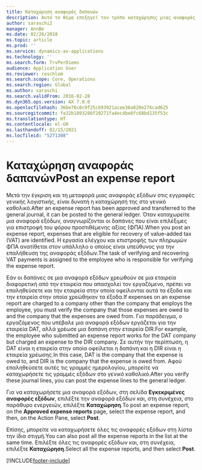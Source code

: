```yaml
---
title: Καταχώρηση αναφοράς δαπανών
description: Αυτό το θέμα επεξηγεί τον τρόπο καταχώρησης μιας αναφοράς εξόδων στο γενικό καθολικό.
author: saraschi2
manager: AnnBe
ms.date: 02/26/2018
ms.topic: article
ms.prod: ''
ms.service: dynamics-ax-applications
ms.technology: ''
ms.search.form: TrvPerDiems
audience: Application User
ms.reviewer: roschlom
ms.search.scope: Core, Operations
ms.search.region: Global
ms.author: saraschi
ms.search.validFrom: 2016-02-28
ms.dyn365.ops.version: AX 7.0.0
ms.openlocfilehash: 36be76c0c9f25cb93921acee36a820e276cad625
ms.sourcegitcommit: fa32b1893286f20271fa4ec4be8fc68bd135f53c
ms.translationtype: HT
ms.contentlocale: el-GR
ms.lasthandoff: 02/15/2021
ms.locfileid: "5271308"
---
```

# <a name="post-an-expense-report"></a><span data-ttu-id="60c45-103">Καταχώρηση αναφοράς δαπανών</span><span class="sxs-lookup"><span data-stu-id="60c45-103">Post an expense report</span></span>

<span data-ttu-id="60c45-104">Μετά την έγκριση και τη μεταφορά μιας αναφοράς εξόδων στις εγγραφές γενικής λογιστικής, είναι δυνατή η καταχώρησή της στο γενικό καθολικό.</span><span class="sxs-lookup"><span data-stu-id="60c45-104">After an expense report has been approved and transferred to the general journal, it can be posted to the general ledger.</span></span> <span data-ttu-id="60c45-105">Όταν καταχωρείτε μια αναφορά εξόδων, αναγνωρίζονται οι δαπάνες που είναι επιλέξιμες για επιστροφή του φόρου προστιθέμενης αξίας (ΦΠΑ).</span><span class="sxs-lookup"><span data-stu-id="60c45-105">When you post an expense report, expenses that are eligible for recovery of value-added tax (VAT) are identified.</span></span> <span data-ttu-id="60c45-106">Η εργασία ελέγχου και επιστροφής των πληρωμών ΦΠΑ ανατίθεται στον υπάλληλο ο οποίος είναι υπεύθυνος για την επαλήθευση της αναφοράς εξόδων.</span><span class="sxs-lookup"><span data-stu-id="60c45-106">The task of verifying and recovering VAT payments is assigned to the employee who is responsible for verifying the expense report.</span></span>

<span data-ttu-id="60c45-107">Εάν οι δαπάνες σε μια αναφορά εξόδων χρεωθούν σε μια εταιρεία διαφορετική από την εταιρεία που απασχολεί τον εργαζόμενο, πρέπει να επαληθεύσετε και την εταιρεία στην οποία οφείλονται αυτά τα έξοδα και την εταιρεία στην οποία χρεώθηκαν τα έξοδα.</span><span class="sxs-lookup"><span data-stu-id="60c45-107">If expenses on an expense report are charged to a company other than the company that employs the employee, you must verify the company that those expenses are owed to and the company that the expenses are owed from.</span></span> <span data-ttu-id="60c45-108">Για παράδειγμα, ο εργαζόμενος που υπέβαλε μια αναφορά εξόδων εργάζεται για την εταιρεία DAT, αλλά χρέωσε μια δαπάνη στην εταιρεία DIR.</span><span class="sxs-lookup"><span data-stu-id="60c45-108">For example, the employee who submitted an expense report works for the DAT company but charged an expense to the DIR company.</span></span> <span data-ttu-id="60c45-109">Σε αυτήν την περίπτωση, η DAT είναι η εταιρεία στην οποία οφείλεται η δαπάνη και η DIR είναι η εταιρεία χρέωσης.</span><span class="sxs-lookup"><span data-stu-id="60c45-109">In this case, DAT is the company that the expense is owed to, and DIR is the company that the expense is owed from.</span></span> <span data-ttu-id="60c45-110">Αφού επαληθεύσετε αυτές τις γραμμές ημερολογίου, μπορείτε να καταχωρήσετε τις γραμμές εξόδων στο γενικό καθολικό.</span><span class="sxs-lookup"><span data-stu-id="60c45-110">After you verify these journal lines, you can post the expense lines to the general ledger.</span></span>

<span data-ttu-id="60c45-111">Για να καταχωρήσετε μια αναφορά εξόδων, στη σελίδα **Εγκεκριμένες αναφορές εξόδων**, επιλέξτε την αναφορά εξόδων και, στη συνέχεια, στο παράθυρο ενεργειών, επιλέξτε **Καταχώρηση**.</span><span class="sxs-lookup"><span data-stu-id="60c45-111">To post an expense report, on the **Approved expense reports** page, select the expense report, and then, on the Action Pane, select **Post**.</span></span>

<span data-ttu-id="60c45-112">Επίσης, μπορείτε να καταχωρήσετε όλες τις αναφορές εξόδων στη λίστα την ίδια στιγμή.</span><span class="sxs-lookup"><span data-stu-id="60c45-112">You can also post all the expense reports in the list at the same time.</span></span> <span data-ttu-id="60c45-113">Επιλέξτε όλες τις αναφορές εξόδων και, στη συνέχεια, επιλέξτε **Καταχώρηση**.</span><span class="sxs-lookup"><span data-stu-id="60c45-113">Select all the expense reports, and then select **Post**.</span></span>


[!INCLUDE[footer-include](../includes/footer-banner.md)]